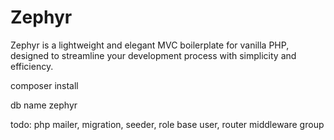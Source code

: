 # Zephyr
Zephyr is a lightweight and elegant MVC boilerplate for vanilla PHP, designed to streamline your development process with simplicity and efficiency. 


composer install

db name zephyr



todo:
php mailer, 
migration, 
seeder, 
role base user, 
router middleware group
